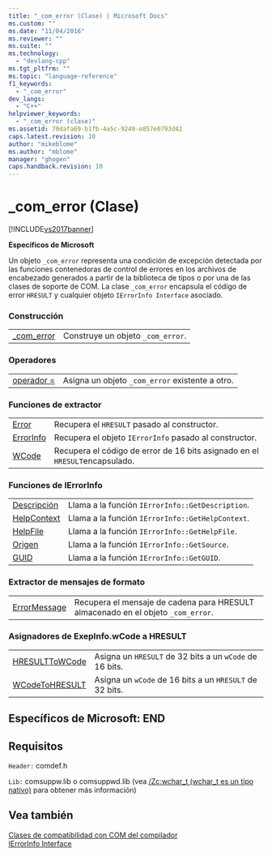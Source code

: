 ```yaml
---
title: "_com_error (Clase) | Microsoft Docs"
ms.custom: ""
ms.date: "11/04/2016"
ms.reviewer: ""
ms.suite: ""
ms.technology: 
  - "devlang-cpp"
ms.tgt_pltfrm: ""
ms.topic: "language-reference"
f1_keywords: 
  - "_com_error"
dev_langs: 
  - "C++"
helpviewer_keywords: 
  - "_com_error (clase)"
ms.assetid: 70dafa69-b1fb-4a5c-9249-e857e0793d42
caps.latest.revision: 10
author: "mikeblome"
ms.author: "mblome"
manager: "ghogen"
caps.handback.revision: 10
---
```

# _com_error (Clase)
[!INCLUDE[vs2017banner](../assembler/inline/includes/vs2017banner.md)]

**Específicos de Microsoft**  
  
 Un objeto `_com_error` representa una condición de excepción detectada por las funciones contenedoras de control de errores en los archivos de encabezado generados a partir de la biblioteca de tipos o por una de las clases de soporte de COM.  La clase `_com_error` encapsula el código de error `HRESULT` y cualquier objeto `IErrorInfo Interface` asociado.  
  
### Construcción  
  
|||  
|-|-|  
|[\_com\_error](../cpp/com-error-com-error.md)|Construye un objeto `_com_error`.|  
  
### Operadores  
  
|||  
|-|-|  
|[operador \=](../cpp/com-error-operator-equal.md)|Asigna un objeto `_com_error` existente a otro.|  
  
### Funciones de extractor  
  
|||  
|-|-|  
|[Error](../cpp/com-error-error.md)|Recupera el `HRESULT` pasado al constructor.|  
|[ErrorInfo](../cpp/com-error-errorinfo.md)|Recupera el objeto `IErrorInfo` pasado al constructor.|  
|[WCode](../cpp/com-error-wcode.md)|Recupera el código de error de 16 bits asignado en el `HRESULT`encapsulado.|  
  
### Funciones de IErrorInfo  
  
|||  
|-|-|  
|[Descripción](../cpp/com-error-description.md)|Llama a la función `IErrorInfo::GetDescription`.|  
|[HelpContext](../cpp/com-error-helpcontext.md)|Llama a la función `IErrorInfo::GetHelpContext`.|  
|[HelpFile](../cpp/com-error-helpfile.md)|Llama a la función `IErrorInfo::GetHelpFile`.|  
|[Origen](../cpp/com-error-source.md)|Llama a la función `IErrorInfo::GetSource`.|  
|[GUID](../cpp/com-error-guid.md)|Llama a la función `IErrorInfo::GetGUID`.|  
  
### Extractor de mensajes de formato  
  
|||  
|-|-|  
|[ErrorMessage](../cpp/com-error-errormessage.md)|Recupera el mensaje de cadena para HRESULT almacenado en el objeto `_com_error`.|  
  
### Asignadores de ExepInfo.wCode a HRESULT  
  
|||  
|-|-|  
|[HRESULTToWCode](../cpp/com-error-hresulttowcode.md)|Asigna un `HRESULT` de 32 bits a un `wCode` de 16 bits.|  
|[WCodeToHRESULT](../cpp/com-error-wcodetohresult.md)|Asigna un `wCode` de 16 bits a un `HRESULT` de 32 bits.|  
  
## Específicos de Microsoft: END  
  
## Requisitos  
 `Header:` comdef.h  
  
 `Lib:` comsuppw.lib o comsuppwd.lib \(vea [\/Zc:wchar\_t \(wchar\_t es un tipo nativo\)](../build/reference/zc-wchar-t-wchar-t-is-native-type.md) para obtener más información\)  
  
## Vea también  
 [Clases de compatibilidad con COM del compilador](../cpp/compiler-com-support-classes.md)   
 [IErrorInfo Interface](http://msdn.microsoft.com/es-es/4dda6909-2d9a-4727-ae0c-b5f90dcfa447)